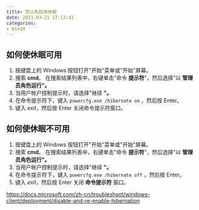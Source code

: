 ```yaml
---
title: 禁止和启用休眠
date: 2021-03-21 17:13:41
categories:
- Win10
---
```

## 如何使休眠可用

1. 按键盘上的 Windows 按钮打开"开始"菜单或"开始"屏幕。
2. 搜索 **cmd**。 在搜索结果列表中，右键单击"命令 **提示符**"，然后选择"以 **管理员角色运行"。**
3. 当用户帐户控制提示时，请选择"继续 **"。**
4. 在命令提示符下，键入 `powercfg.exe /hibernate on` ，然后按 Enter。
5. 键入 *exit*，然后按 Enter 关闭命令提示符窗口。

## 如何使休眠不可用

1. 按键盘上的 Windows 按钮打开"开始"菜单或"开始"屏幕。
2. 搜索 **cmd**。 在搜索结果列表中，右键单击"命令 **提示符**"，然后选择"以 **管理员角色运行"。**
3. 当用户帐户控制提示时，请选择"继续 **"。**
4. 在命令提示符下，键入 `powercfg.exe /hibernate off` ，然后按 Enter。
5. 键入 *exit*，然后按 Enter 关闭 **命令提示符** 窗口。



https://docs.microsoft.com/zh-cn/troubleshoot/windows-client/deployment/disable-and-re-enable-hibernation